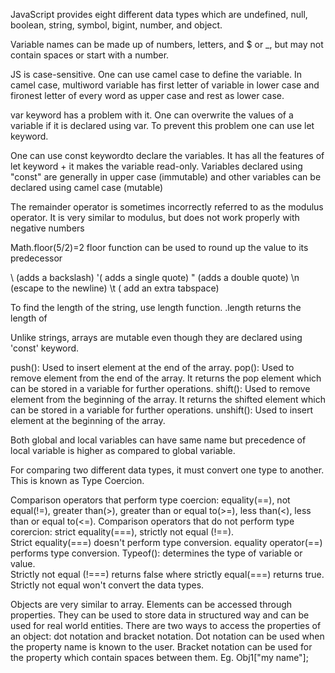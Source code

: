 JavaScript provides eight different data types which are undefined, null, boolean, string, symbol, bigint, number, and object.

Variable names can be made up of numbers, letters, and $ or _, but may not contain spaces or start with a number.

JS is case-sensitive. One can use camel case to define the variable. In camel case, multiword variable has first letter of variable in lower case and fironest letter of every word as upper case and rest as lower case.

var keyword has a problem with it. One can overwrite the values of a variable if it is declared using var. To prevent this problem one can use let keyword.

One can use const keywordto declare the variables. It has all the features of let keyword + it makes the variable read-only. Variables declared using "const" are generally in upper case (immutable) and other variables can be declared using camel case (mutable)

The remainder operator is sometimes incorrectly referred to as the modulus operator. It is very similar to modulus, but does not work properly with negative numbers

Math.floor(5/2)=2 floor function can be used to round up the value to its predecessor

\\ (adds a backslash) \'( adds a single quote) \" (adds a double quote) \n (escape to the newline) \t ( add an extra tabspace)

To find the length of the string, use length function. <string>.length returns the length of <string>

Unlike strings, arrays are mutable even though they are declared using 'const' keyword.

push(): Used to insert element at the end of the array.
pop(): Used to remove element from the end of the array. It returns the pop element which can be stored in a variable for further operations.
shift(): Used to remove element from the beginning of the array. It returns the shifted element which can be stored in a variable for further operations.
unshift(): Used to insert element at the beginning of the array.

Both global and local variables can have same name but precedence of local variable is higher as compared to global variable.

For comparing two different data types, it must convert one type to another. This is known as Type Coercion.
  
Comparison operators that perform type coercion: equality(==), not equal(!=), greater than(>), greater than or equal to(>=), less than(<), less than or equal to(<=).
Comparison operators that do not perform type corercion: strict equality(===), strictly not equal (!==).  
Strict equality(===) doesn't perform type conversion. equality operator(==) performs type conversion.
Typeof(): determines the type of variable or value.  
Strictly not equal (!===) returns false where strictly equal(===) returns true. Strictly not equal won't convert the data types.
  
Objects are very similar to array. Elements can be accessed through properties. They can be used to store data in structured way and can be used for real world entities.
There are two ways to access the properties of an object: dot notation and bracket notation.
Dot notation can be used when the property name is known to the user.
Bracket notation can be used for the property which contain spaces between them. Eg. Obj1["my name"];

  
